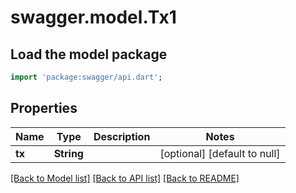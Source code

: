 # swagger.model.Tx1

## Load the model package
```dart
import 'package:swagger/api.dart';
```

## Properties
Name | Type | Description | Notes
------------ | ------------- | ------------- | -------------
**tx** | **String** |  | [optional] [default to null]

[[Back to Model list]](../README.md#documentation-for-models) [[Back to API list]](../README.md#documentation-for-api-endpoints) [[Back to README]](../README.md)


